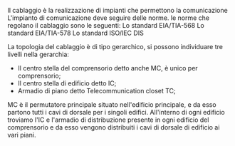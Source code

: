 Il cablaggio è la realizzazione di impianti che permettono la comunicazione
L'impianto di comunicazione deve seguire delle norme. 
le norme che regolano il cablaggio sono le seguenti:
Lo standard EIA/TIA-568
Lo standard EIA/TIA-578
Lo standard ISO/IEC DIS 

La topologia del cablaggio è di tipo gerarchico, si possono individuare tre livelli nella gerarchia:
- Il centro stella del comprensorio detto anche MC, è unico per comprensorio;
- Il centro stella di edificio detto IC;
- Armadio di piano detto Telecommunication closet TC;

MC è il permutatore principale situato nell'edificio principale, e da esso partono tutti i cavi di dorsale per i singoli edifici. All'interno di ogni edificio troviamo l'IC e l'armadio di distribuzione presente in ogni edificio del comprensorio e da esso vengono distribuiti i cavi di dorsale di edificio ai vari piani.

